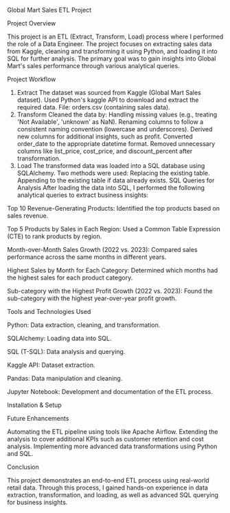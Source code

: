 Global Mart Sales ETL Project

Project Overview

This project is an ETL (Extract, Transform, Load) process where I performed the role of a Data Engineer. The project focuses on extracting sales data from Kaggle, cleaning and transforming it using Python, and loading it into SQL for further analysis. The primary goal was to gain insights into Global Mart's sales performance through various analytical queries.

Project Workflow
1. Extract
The dataset was sourced from Kaggle (Global Mart Sales dataset).
Used Python's kaggle API to download and extract the required data.
File: orders.csv (containing sales data).
2. Transform
Cleaned the data by:
Handling missing values (e.g., treating 'Not Available', 'unknown' as NaN).
Renaming columns to follow a consistent naming convention (lowercase and underscores).
Derived new columns for additional insights, such as profit.
Converted order_date to the appropriate datetime format.
Removed unnecessary columns like list_price, cost_price, and discount_percent after transformation.
3. Load
The transformed data was loaded into a SQL database using SQLAlchemy.
Two methods were used:
Replacing the existing table.
Appending to the existing table if data already exists.
SQL Queries for Analysis
After loading the data into SQL, I performed the following analytical queries to extract business insights:

Top 10 Revenue-Generating Products: Identified the top products based on sales revenue.

Top 5 Products by Sales in Each Region: Used a Common Table Expression (CTE) to rank products by region.

Month-over-Month Sales Growth (2022 vs. 2023): Compared sales performance across the same months in different years.

Highest Sales by Month for Each Category: Determined which months had the highest sales for each product category.

Sub-category with the Highest Profit Growth (2022 vs. 2023): Found the sub-category with the highest year-over-year profit growth.

Tools and Technologies Used

Python: Data extraction, cleaning, and transformation.

SQLAlchemy: Loading data into SQL.

SQL (T-SQL): Data analysis and querying.

Kaggle API: Dataset extraction.

Pandas: Data manipulation and cleaning.

Jupyter Notebook: Development and documentation of the ETL process.

Installation & Setup


Future Enhancements

Automating the ETL pipeline using tools like Apache Airflow.
Extending the analysis to cover additional KPIs such as customer retention and cost analysis.
Implementing more advanced data transformations using Python and SQL.

Conclusion

This project demonstrates an end-to-end ETL process using real-world retail data. Through this process, I gained hands-on experience in data extraction, transformation, and loading, as well as advanced SQL querying for business insights.
